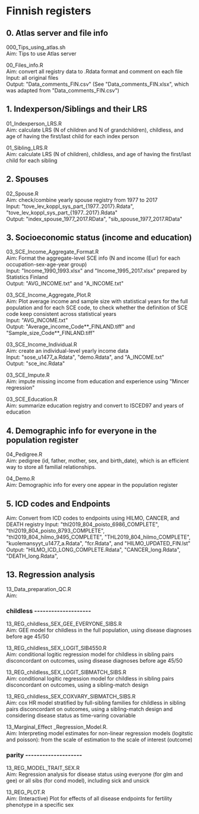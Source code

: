 # Finnish registers


## 0. Atlas server and file info  
000_Tips_using_atlas.sh  
Aim: Tips to use Atlas server  

00_Files_info.R  
Aim: convert all registry data to .Rdata format and comment on each file  
Input: all original files  
Output: "Data_comments_FIN.csv" (See "Data_comments_FIN.xlsx", which was adapted from "Data_comments_FIN.csv")  


## 1. Indexperson/Siblings and their LRS
01_Indexperson_LRS.R  
Aim: calculate LRS (N of children and N of grandchildren), childless, and age of having the first/last child for each index person   

01_Sibling_LRS.R  
Aim: calculate LRS (N of children), childless, and age of having the first/last child for each sibling   
  


## 2. Spouses
02_Spouse.R  
Aim: check/combine yearly spouse registry from 1977 to 2017   
Input: "tove_lev_koppl_sys_part_{1977..2017}.Rdata", "tove_lev_koppl_sys_part_{1977..2017}.Rdata"    
Output: "index_spouse_1977_2017.RData", "sib_spouse_1977_2017.RData"    


## 3. Socioeconomic status (income and education)
03_SCE_Income_Aggregate_Format.R  
Aim: Format the aggregate-level SCE info (N and income (Eur) for each occupation-sex-age-year group)  
Input: "Income_1990_1993.xlsx" and "Income_1995_2017.xlsx" prepared by Statistics Finland  
Output: "AVG_INCOME.txt" and "A_INCOME.txt"  

03_SCE_Income_Aggregate_Plot.R  
Aim: Plot average income and sample size with statistical years for the full population and for each SCE code, to check whether the definition of SCE code keep consistent across statistical years  
Input: "AVG_INCOME.txt"  
Output: "Average_income_Code**_FINLAND.tiff" and "Sample_size_Code**_FINLAND.tiff"  

03_SCE_Income_Individual.R  
Aim: create an individual-level yearly income data  
Input: "sose_u1477_a.Rdata", "demo.Rdata", and "A_INCOME.txt"  
Output: "sce_inc.Rdata"  

03_SCE_Impute.R  
Aim: impute missing income from education and experience using "Mincer regression" 

03_SCE_Education.R  
Aim: summarize education registry and convert to ISCED97 and years of education


## 4. Demographic info for everyone in the population register
04_Pedigree.R  
Aim: pedigree (id, father, mother, sex, and birth_date), which is an efficient way to store all familial relationships. 

04_Demo.R  
Aim: Demographic info for every one appear in the population register    



## 5. ICD codes and Endpoints  
Aim: Convert from ICD codes to endpoints using HILMO, CANCER, and DEATH registry
Input: "thl2019_804_poisto_6986_COMPLETE", "thl2019_804_poisto_8793_COMPLETE", "thl2019_804_hilmo_9495_COMPLETE", "THL2019_804_hilmo_COMPLETE", "kuolemansyyt_u1477_a.Rdata", "fcr.Rdata", and "HILMO_UPDATED_FIN.lst"
Output: "HILMO_ICD_LONG_COMPLETE.Rdata", "CANCER_long.Rdata", "DEATH_long.Rdata",



## 13. Regression analysis
13_Data_preparation_QC.R  
Aim: 

### childless --------------------
13_REG_childless_SEX_GEE_EVERYONE_SIBS.R     
Aim: GEE model for childless in the full population, using disease diagnoses before age 45/50 

13_REG_childless_SEX_LOGIT_SIB4550.R   
Aim: conditional logitic regression model for childless in sibling pairs disconcordant on outcomes, using disease diagnoses before age 45/50

13_REG_childless_SEX_LOGIT_SIBMATCH_SIBS.R   
Aim: conditional logitic regression model for childless in sibling pairs disconcordant on outcomes, using a sibling-match design

13_REG_childless_SEX_COXVARY_SIBMATCH_SIBS.R   
Aim: cox HR model stratified by full-sibling families for childless in sibling pairs disconcordant on outcomes, using a sibling-match design and considering disease status as time-varing covariable

13_Marginal_Effect _Regression_Model.R.   
Aim: Interpreting model estimates for non-linear regression models (logitstic and poisson): from the scale of estimation to the scale of interest (outcome)


### parity --------------------

13_REG_MODEL_TRAIT_SEX.R    
Aim: Regression analysis for disease status using everyone (for glm and gee) or all sibs (for cond model), including sick and unsick

13_REG_PLOT.R   
Aim: (Interactive) Plot for effects of all disease endpoints for fertility phenotype in a specific sex


